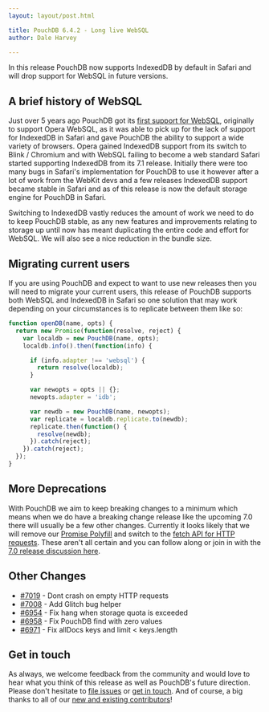 ```yaml
---
layout: layout/post.html

title: PouchDB 6.4.2 - Long live WebSQL
author: Dale Harvey

---
```


In this release PouchDB now supports IndexedDB by default in Safari and will drop support for WebSQL in future versions.

## A brief history of WebSQL

Just over 5 years ago PouchDB got its [first support for WebSQL](https://github.com/pouchdb/pouchdb/commit/bb488ccd453435862b36b57c628d3fdc9ebee687), originally to support Opera WebSQL, as it was able to pick up for the lack of support for IndexedDB in Safari and gave PouchDB the ability to support a wide variety of browsers. Opera gained IndexedDB support from its switch to Blink / Chromium and with WebSQL failing to become a web standard Safari started supporting IndexedDB from its 7.1 release. Initially there were too many bugs in Safari's implementation for PouchDB to use it however after a lot of work from the WebKit devs and a few releases IndexedDB support became stable in Safari and as of this release is now the default storage engine for PouchDB in Safari.

Switching to IndexedDB vastly reduces the amount of work we need to do to keep PouchDB stable, as any new features and improvements relating to storage up until now has meant duplicating the entire code and effort for WebSQL. We will also see a nice reduction in the bundle size.

## Migrating current users

If you are using PouchDB and expect to want to use new releases then you will need to
migrate your current users, this release of PouchDB supports both WebSQL and IndexedDB
in Safari so one solution that may work depending on your circumstances is to
replicate between them like so:

```javascript
function openDB(name, opts) {
  return new Promise(function(resolve, reject) {
    var localdb = new PouchDB(name, opts);
    localdb.info().then(function(info) {

      if (info.adapter !== 'websql') {
        return resolve(localdb);
      }

      var newopts = opts || {};
      newopts.adapter = 'idb';

      var newdb = new PouchDB(name, newopts);
      var replicate = localdb.replicate.to(newdb);
      replicate.then(function() {
        resolve(newdb);
      }).catch(reject);
    }).catch(reject);
  });
}
```

## More Deprecations

With PouchDB we aim to keep breaking changes to a minimum which means when we do have a
breaking change release like the upcoming 7.0 there will usually be a few other changes.
Currently it looks likely that we will remove our [Promise Polyfill](https://github.com/pouchdb/pouchdb/issues/6945) and switch to the [fetch API for HTTP requests](https://github.com/pouchdb/pouchdb/issues/6944). These aren't all certain and you can follow along or join in with the [7.0 release discussion here](https://github.com/pouchdb/pouchdb/issues/6946).

## Other Changes

- [#7019](https://github.com/pouchdb/pouchdb/issues/7019) - Dont crash on empty HTTP requests
- [#7008](https://github.com/pouchdb/pouchdb/issues/7008) - Add Glitch bug helper
- [#6954](https://github.com/pouchdb/pouchdb/issues/6954) - Fix hang when storage quota is exceeded
- [#6958](https://github.com/pouchdb/pouchdb/issues/6958) - Fix PouchDB find with zero values
- [#6971](https://github.com/pouchdb/pouchdb/issues/6971) - Fix allDocs keys and limit < keys.length

## Get in touch

As always, we welcome feedback from the community and would love to hear what you think of this release as well as PouchDB's future direction. Please don't hesitate to [file issues](https://github.com/pouchdb/pouchdb/issues) or [get in touch](https://github.com/pouchdb/pouchdb/blob/master/CONTRIBUTING.md#get-in-touch). And of course, a big thanks to all of our [new and existing contributors](https://github.com/pouchdb/pouchdb/graphs/contributors)!
